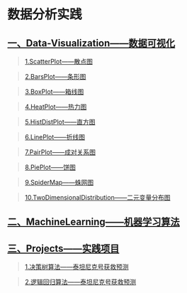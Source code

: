 # 数据分析实践
## [一、Data-Visualization——数据可视化](https://github.com/Fengql95/Data-Analysis/tree/master/Data-Analysis/Data-Visualization)

>[1.ScatterPlot——散点图](https://github.com/Fengql95/Data-Analysis/blob/Feng/Data-Visualization/ScatterPlot.ipynb)

>[2.BarsPlot——条形图](https://github.com/Fengql95/Data-Analysis/blob/Feng/Data-Visualization/BarsPlot.ipynb)

>[3.BoxPlot——箱线图](https://github.com/Fengql95/Data-Analysis/blob/Feng/Data-Visualization/BoxPlot.ipynb)

>[4.HeatPlot——热力图](https://github.com/Fengql95/Data-Analysis/blob/Feng/Data-Visualization/HeatMap.ipynb)

>[5.HistDistPlot——直方图](https://github.com/Fengql95/Data-Analysis/blob/Feng/Data-Visualization/HistDistPlot.ipynb)

>[6.LinePlot——折线图](https://github.com/Fengql95/Data-Analysis/blob/Feng/Data-Visualization/LinePlot.ipynb)

>[7.PairPlot——成对关系图](https://github.com/Fengql95/Data-Analysis/blob/Feng/Data-Visualization/PairPlot.ipynb)

>[8.PiePlot——饼图](https://github.com/Fengql95/Data-Analysis/blob/Feng/Data-Visualization/PiePlot.ipynb)

>[9.SpiderMap——蛛网图](https://github.com/Fengql95/Data-Analysis/blob/Feng/Data-Visualization/SpiderMap.ipynb)

>[10.TwoDimensionalDistribution——二元变量分布图](https://github.com/Fengql95/Data-Analysis/blob/Feng/Data-Visualization/TwoDimensionalDistribution.ipynb)

## [二、MachineLearning——机器学习算法](https://github.com/Fengql95/Data-Analysis/tree/Feng/Machine%20Learning)

## [三、Projects——实践项目](https://github.com/Fengql95/Data-Analysis/tree/Feng/Projects)

>[1.决策树算法——泰坦尼克号获救预测](https://github.com/Fengql95/Data-Analysis/tree/Feng/Projects/DecisionTree-Titanic)

>[2.逻辑回归算法——泰坦尼克号获救预测](https://github.com/Fengql95/Data-Analysis/tree/Feng/Projects/LinerModel-Titanic)
